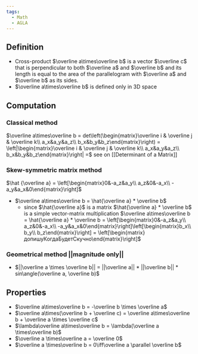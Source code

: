 ```yaml
---
tags:
  - Math
  - AGLA
---
```

## Definition
- Cross-product $\overline a\times\overline b$ is a vector $\overline c$ that is perpendicular to both $\overline a$ and $\overline b$ and its length is equal to the area of the parallelogram with  $\overline a$ and $\overline b$ as its sides.
- $\overline a\times\overline b$ is defined only in 3D space
## Computation
### Classical method
$\overline a\times\overline b = det\left(\begin{matrix}\overline i & \overline j & \overline k\\ a_x&a_y&a_z\\ b_x&b_y&b_z\end{matrix}\right) = \left|\begin{matrix}\overline i & \overline j & \overline k\\ a_x&a_y&a_z\\ b_x&b_y&b_z\end{matrix}\right| =$ see on [[Determinant  of a Matrix]]
### Skew-symmetric matrix method
$\hat {\overline a} = \left[\begin{matrix}0&-a_z&a_y\\ a_z&0&-a_x\\ -a_y&a_x&0\end{matrix}\right]$
- $\overline a\times\overline b = \hat{\overline a} * \overline b$
	- since $\hat{\overline a}$ is a matrix $\hat{\overline a} * \overline b$ is a simple vector-matrix multiplication
$\overline a\times\overline b = \hat{\overline a} * \overline b = \left[\begin{matrix}0&-a_z&a_y\\ a_z&0&-a_x\\ -a_y&a_x&0\end{matrix}\right]\left[\begin{matrix}b_x\\ b_y\\ b_z\end{matrix}\right] = \left[\begin{matrix} допишуКогдаБудетСкучно\end{matrix}\right]$
### Geometrical method ||magnitude only||
- $||\overline a \times \overline b|| = ||\overline a|| * ||\overline b|| * sin\angle(\overline a, \overline b)$
## Properties
- $\overline a\times\overline b = -\overline b \times \overline a$
- $\overline a\times(\overline b + \overline c) = \overline a\times\overline b + \overline a \times \overline c$
- $\lambda\overline a\times\overline b = \lambda(\overline a \times\overline b)$
- $\overline a \times\overline a = \overline 0$
- $\overline a \times\overline b = 0\iff\overline a \parallel \overline b$
